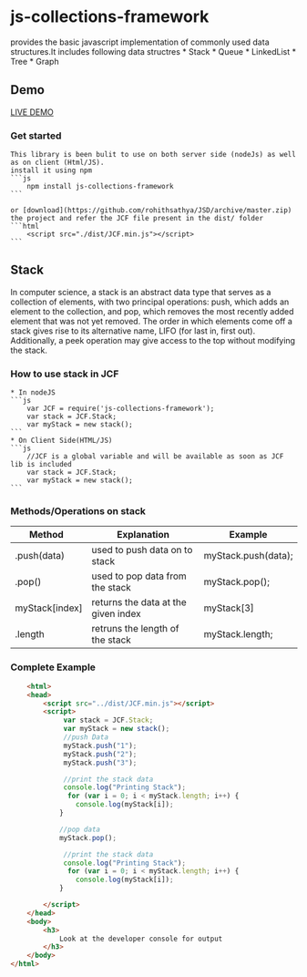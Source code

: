 # js-collections-framework
provides the basic javascript implementation of commonly used data structures.It includes following data structres 
    * Stack
    * Queue
    * LinkedList
    * Tree
    * Graph

## Demo
 [LIVE DEMO](https://rohithsathya.github.io/JSD/index.html)

### Get started
    This library is been bulit to use on both server side (nodeJs) as well as on client (Html/JS).
    install it using npm
    ```js
        npm install js-collections-framework
    ```

    or [download](https://github.com/rohithsathya/JSD/archive/master.zip) the project and refer the JCF file present in the dist/ folder
    ```html
        <script src="./dist/JCF.min.js"></script>
    ```

## Stack
In computer science, a stack is an abstract data type that serves as a collection of elements, with two principal operations: push, which adds an element to the collection, and pop, which removes the most recently added element that was not yet removed. The order in which elements come off a stack gives rise to its alternative name, LIFO (for last in, first out). Additionally, a peek operation may give access to the top without modifying the stack.

### How to use stack in JCF
    * In nodeJS
    ```js
        var JCF = require('js-collections-framework');
        var stack = JCF.Stack;
        var myStack = new stack();
    ```
    * On Client Side(HTML/JS)
    ```js
        //JCF is a global variable and will be available as soon as JCF lib is included
        var stack = JCF.Stack;
        var myStack = new stack();
    ``` 
### Methods/Operations on stack
| Method       | Explanation  | Example  |
| ------------- | ------------- |------------- |
| .push(data) | used to push data on to stack | myStack.push(data); |
| .pop()      | used to pop data from the stack | myStack.pop(); |
|  myStack[index] | returns the data at the given index | myStack[3] |
| .length      | retruns the length of the stack | myStack.length; |

### Complete Example
```html
    <html>
    <head>
        <script src="../dist/JCF.min.js"></script>
        <script>
             var stack = JCF.Stack;
             var myStack = new stack();
             //push Data
             myStack.push("1");
             myStack.push("2");
             myStack.push("3");

             //print the stack data
             console.log("Printing Stack");
              for (var i = 0; i < myStack.length; i++) {
                console.log(myStack[i]);
            }

            //pop data
            myStack.pop();

             //print the stack data
             console.log("Printing Stack");
              for (var i = 0; i < myStack.length; i++) {
                console.log(myStack[i]);
            }

        </script>
    </head>
    <body>
        <h3>
            Look at the developer console for output
        </h3>
    </body>
</html>

```


